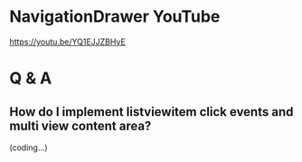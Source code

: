 # NavigationDrawer YouTube
https://youtu.be/YQ1EJJZBHyE

# Q & A
<h2>How do I implement listviewitem click events and multi view content area?</h2>
(coding...)
